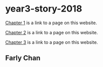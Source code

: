 <html>
<body>

<h1>year3-story-2018</h1>

<p><a href="year3-story-2018/Chapter 1.html">Chapter 1</a> is a link to a page on this website.</p>

<p><a href="year3-story-2018/Chapter 2.html">Chapter 2</a> is a link to a page on this website.</p>

<p><a href="year3-story-2018/Chapter 3.html">Chapter 3</a> is a link to a page on this website.</p>


<h2>Farly Chan</h2>

</body>
</html>



